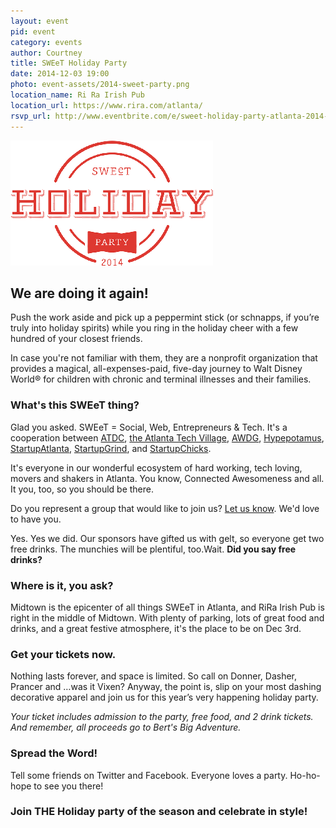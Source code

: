 ```yaml
---
layout: event
pid: event
category: events
author: Courtney
title: SWEeT Holiday Party
date: 2014-12-03 19:00
photo: event-assets/2014-sweet-party.png
location_name: Ri Ra Irish Pub
location_url: https://www.rira.com/atlanta/
rsvp_url: http://www.eventbrite.com/e/sweet-holiday-party-atlanta-2014-tickets-14150349075
---
```


<div class="event-details">
  <div class="row">
    <div class='col-sm-5'>
      <img src="/img/event-assets/2014-sweet-party.png" alt="2014 SWEeT Holiday Party" class="img-responsive">
    </div>
    <div class="col-sm-7">
      <h2>We are doing it again!</h2>
      <p class="lead">Push the work aside and pick up a peppermint stick (or schnapps, if you’re truly into holiday spirits) while you ring in the holiday cheer with a few hundred of your closest friends.</p>
      <p>In case you're not familiar with them, they are a nonprofit organization that provides a magical, all-expenses-paid, five-day journey to Walt Disney World® for children with chronic and terminal illnesses and their families.</p>
    </div>

  </div>




  <h3>What's this SWEeT thing?</h3>
  <p>Glad you asked. SWEeT = Social, Web, Entrepreneurs & Tech. It's a cooperation between <a href="http://atdc.org/">ATDC</a>, <a href="http://atlantatechvillage.com/">the Atlanta Tech Village</a>, <a href="http://awdg.org">AWDG</a>, <a href="http://www.hypepotamus.com/">Hypepotamus</a>, <a href="http://startupatlanta.org/">StartupAtlanta</a>, <a href="http://startupgrind.com/atlanta/">StartupGrind</a>, and <a href="http://startupchicks.org/">StartupChicks</a>. </p>

  <p>It's everyone in our wonderful ecosystem of hard working, tech loving, movers and shakers in Atlanta. You know, Connected Awesomeness and all. It you, too, so you should be there.</p>

  <p>Do you represent a group that would like to join us? <a href="http://www.eventbrite.com/e/2014-sweet-holiday-party-partners-tickets-14165325871">Let us know</a>. We'd love to have you.</p>

  <p>Yes. Yes we did. Our sponsors have gifted us with gelt, so everyone get two free drinks. The munchies will be plentiful, too.Wait. <b>Did you say free drinks?</b></p>

  <h3>Where is it, you ask?</h3>
  <p>Midtown is the epicenter of all things SWEeT in Atlanta, and RiRa Irish Pub is right in the middle of Midtown. With plenty of parking, lots of great food and drinks, and a great festive atmosphere, it's the place to be on Dec 3rd.</p>

  <h3>Get your tickets now.</h3>

  <p>Nothing lasts forever, and space is limited. So call on Donner, Dasher, Prancer and …was it Vixen? Anyway, the point is, slip on your most dashing decorative apparel and join us for this year’s very happening holiday party.</p>

  <p><i>Your ticket includes admission to the party, free food, and 2 drink tickets. And remember, all proceeds go to Bert's Big Adventure.</i></p>

  <h3>Spread the Word!</h3>

  <p>Tell some friends on Twitter and Facebook. Everyone loves a party. Ho-ho-hope to see you there!</p>

  <h3>Join THE Holiday party of the season and celebrate in style!</h3>
</div>
